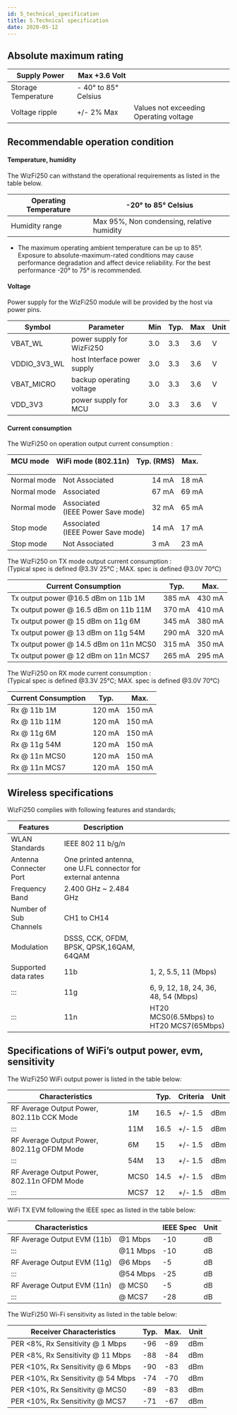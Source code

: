 ```yaml
---
id: 5_technical_specification
title: 5.Technical specification
date: 2020-05-12
---
```


## Absolute maximum rating

| Supply Power        | Max +3.6 Volt         |                                        |
| ------------------- | --------------------- | -------------------------------------- |
| Storage Temperature | \- 40° to 85° Celsius |                                        |
| Voltage ripple      | \+/- 2% Max           | Values not exceeding Operating voltage |

## Recommendable operation condition

#### Temperature, humidity

The WizFi250 can withstand the operational requirements as listed in the
table below.

| Operating Temperature | \-20° to 85° Celsius                       |
| --------------------- | ------------------------------------------ |
| Humidity range        | Max 95%, Non condensing, relative humidity |

* The maximum operating ambient temperature can be up to 85°. Exposure
to absolute-maximum-rated conditions may cause performance degradation
and affect device reliability. For the best performance -20° to 75° is
recommended.

#### Voltage

Power supply for the WizFi250 module will be provided by the host via
power pins.

| Symbol         | Parameter                   | Min | Typ. | Max | Unit |
| -------------- | --------------------------- | --- | ---- | --- | ---- |
| VBAT\_WL       | power supply for WizFi250   | 3.0 | 3.3  | 3.6 | V    |
| VDDIO\_3V3\_WL | host Interface power supply | 3.0 | 3.3  | 3.6 | V    |
| VBAT\_MICRO    | backup operating voltage    | 3.0 | 3.3  | 3.6 | V    |
| VDD\_3V3       | power supply for MCU        | 3.0 | 3.3  | 3.6 | V    |

#### Current consumption

The WizFi250 on operation output current consumption :  

| MCU mode | WiFi mode  (802.11n) | Typ.  (RMS) | Max.   |
|----------|----------------------|-------------|--------|

<table>
 
<tbody>
<tr class="odd">
<td>Normal mode</td>
<td>Not Associated</td>
<td>14 mA</td>
<td>18 mA</td>
</tr>
<tr class="even">
<td>Normal mode</td>
<td>Associated</td>
<td>67 mA</td>
<td>69 mA</td>
</tr>
<tr class="odd">
<td>Normal mode</td>
<td>Associated<br />
(IEEE Power Save mode)</td>
<td>32 mA</td>
<td>65 mA</td>
</tr>
<tr class="even">
<td>Stop mode</td>
<td>Associated<br />
(IEEE Power Save mode)</td>
<td>14 mA</td>
<td>17 mA</td>
</tr>
<tr class="odd">
<td>Stop mode</td>
<td>Not Associated</td>
<td>3 mA</td>
<td>23 mA</td>
</tr>
</tbody>
</table>

The WizFi250 on TX mode output current consumption :  
(Typical spec is defined @3.3V 25℃ ; MAX. spec is defined @3.0V 70℃)

| Current Consumption                    | Typ.   | Max.   |
| -------------------------------------- | ------ | ------ |
| Tx output power @16.5 dBm on 11b 1M    | 385 mA | 430 mA |
| Tx output power @ 16.5 dBm on 11b 11M  | 370 mA | 410 mA |
| Tx output power @ 15 dBm on 11g 6M     | 345 mA | 380 mA |
| Tx output power @ 13 dBm on 11g 54M    | 290 mA | 320 mA |
| Tx output power @ 14.5 dBm on 11n MCS0 | 315 mA | 350 mA |
| Tx output power @ 12 dBm on 11n MCS7   | 265 mA | 295 mA |

The WizFi250 on RX mode current consumption :  
(Typical spec is defined @3.3V 25℃; MAX. spec is defined @3.0V 70℃)

| Current Consumption | Typ.   | Max.   |
| ------------------- | ------ | ------ |
| Rx @ 11b 1M         | 120 mA | 150 mA |
| Rx @ 11b 11M        | 120 mA | 150 mA |
| Rx @ 11g 6M         | 120 mA | 150 mA |
| Rx @ 11g 54M        | 120 mA | 150 mA |
| Rx @ 11n MCS0       | 120 mA | 150 mA |
| Rx @ 11n MCS7       | 120 mA | 150 mA |

## Wireless specifications

WizFi250 complies with following features and standards;

| Features               | Description                                                  |                                         |
| ---------------------- | ------------------------------------------------------------ | --------------------------------------- |
| WLAN Standards         | IEEE 802 11 b/g/n                                            |                                         |
| Antenna Connecter Port | One printed antenna, one U.FL connector for external antenna |                                         |
| Frequency Band         | 2.400 GHz \~ 2.484 GHz                                       |                                         |
| Number of Sub Channels | CH1 to CH14                                                  |                                         |
| Modulation             | DSSS, CCK, OFDM, BPSK, QPSK,16QAM, 64QAM                     |                                         |
| Supported data rates   | 11b                                                          | 1, 2, 5.5, 11 (Mbps)                    |
| :::                    | 11g                                                          | 6, 9, 12, 18, 24, 36, 48, 54 (Mbps)     |
| :::                    | 11n                                                          | HT20 MCS0(6.5Mbps) to HT20 MCS7(65Mbps) |

## Specifications of WiFi’s output power, evm, sensitivity

The WizFi250 WiFi output power is listed in the table below:

| Characteristics                            |      | Typ. | Criteria | Unit |
| ------------------------------------------ | ---- | ---- | -------- | ---- |
| RF Average Output Power, 802.11b CCK Mode  | 1M   | 16.5 | \+/- 1.5 | dBm  |
| :::                                        | 11M  | 16.5 | \+/- 1.5 | dBm  |
| RF Average Output Power, 802.11g OFDM Mode | 6M   | 15   | \+/- 1.5 | dBm  |
| :::                                        | 54M  | 13   | \+/- 1.5 | dBm  |
| RF Average Output Power, 802.11n OFDM Mode | MCS0 | 14.5 | \+/- 1.5 | dBm  |
| :::                                        | MCS7 | 12   | \+/- 1.5 | dBm  |

WiFi TX EVM following the IEEE spec as listed in the table below:

| Characteristics             |          | IEEE Spec | Unit |
| --------------------------- | -------- | --------- | ---- |
| RF Average Output EVM (11b) | @1 Mbps  | \-10      | dB   |
| :::                         | @11 Mbps | \-10      | dB   |
| RF Average Output EVM (11g) | @6 Mbps  | \-5       | dB   |
| :::                         | @54 Mbps | \-25      | dB   |
| RF Average Output EVM (11n) | @ MCS0   | \-5       | dB   |
| :::                         | @ MCS7   | \-28      | dB   |

The WizFi250 Wi-Fi sensitivity as listed in the table below:

| Receiver Characteristics            | Typ. | Max. | Unit |
| ----------------------------------- | ---- | ---- | ---- |
| PER <8%, Rx Sensitivity @ 1 Mbps   | \-96 | \-89 | dBm  |
| PER <8%, Rx Sensitivity @ 11 Mbps  | \-88 | \-84 | dBm  |
| PER <10%, Rx Sensitivity @ 6 Mbps  | \-90 | \-83 | dBm  |
| PER <10%, Rx Sensitivity @ 54 Mbps | \-74 | \-70 | dBm  |
| PER <10%, Rx Sensitivity @ MCS0    | \-89 | \-83 | dBm  |
| PER <10%, Rx Sensitivity @ MCS7    | \-71 | \-67 | dBm  |
